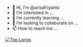 - 👋 Hi, I’m @arisafriyanto
- 👀 I’m interested in ...
- 🌱 I’m currently learning ...
- 💞️ I’m looking to collaborate on ...
- 📫 How to reach me ...

<!---
arisafriyanto/arisafriyanto is a ✨ special ✨ repository because its `README.md` (this file) appears on your GitHub profile.
You can click the Preview link to take a look at your changes.
--->

[![Top Langs](https://github-readme-stats.vercel.app/api/top-langs/?username=arisafriyanto&layout=donut-vertical)](https://github.com/arisafriyanto/github-readme-stats)
<!--- [![Top Langs](https://github-readme-stats.vercel.app/api/top-langs/?username=arisafriyanto&layout=donut)](https://github.com/arisafriyanto/github-readme-stats) --->
